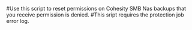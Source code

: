 #Use this script to reset permissions on Cohesity SMB Nas backups that you receive permission is denied.
#This sript requires the protection job error log.
